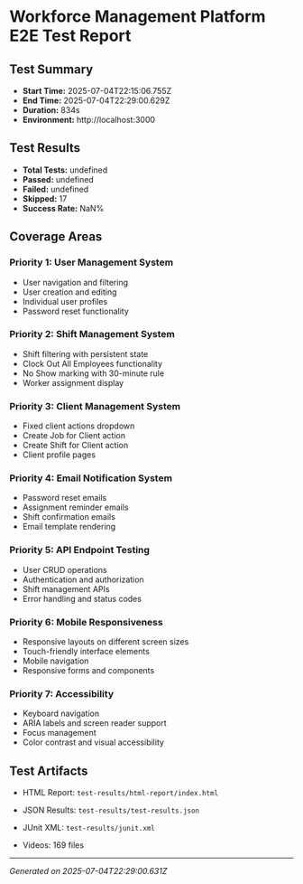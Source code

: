 # Workforce Management Platform E2E Test Report

## Test Summary
- **Start Time:** 2025-07-04T22:15:06.755Z
- **End Time:** 2025-07-04T22:29:00.629Z
- **Duration:** 834s
- **Environment:** http://localhost:3000

## Test Results

- **Total Tests:** undefined
- **Passed:** undefined
- **Failed:** undefined
- **Skipped:** 17
- **Success Rate:** NaN%


## Coverage Areas


### Priority 1: User Management System
- User navigation and filtering
- User creation and editing
- Individual user profiles
- Password reset functionality


### Priority 2: Shift Management System
- Shift filtering with persistent state
- Clock Out All Employees functionality
- No Show marking with 30-minute rule
- Worker assignment display


### Priority 3: Client Management System
- Fixed client actions dropdown
- Create Job for Client action
- Create Shift for Client action
- Client profile pages


### Priority 4: Email Notification System
- Password reset emails
- Assignment reminder emails
- Shift confirmation emails
- Email template rendering


### Priority 5: API Endpoint Testing
- User CRUD operations
- Authentication and authorization
- Shift management APIs
- Error handling and status codes


### Priority 6: Mobile Responsiveness
- Responsive layouts on different screen sizes
- Touch-friendly interface elements
- Mobile navigation
- Responsive forms and components


### Priority 7: Accessibility
- Keyboard navigation
- ARIA labels and screen reader support
- Focus management
- Color contrast and visual accessibility


## Test Artifacts
- HTML Report: `test-results/html-report/index.html`
- JSON Results: `test-results/test-results.json`
- JUnit XML: `test-results/junit.xml`

- Videos: 169 files

---
*Generated on 2025-07-04T22:29:00.631Z*
